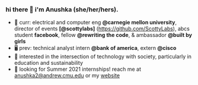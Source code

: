 ### hi there 👋 i'm Anushka (she/her/hers).

- 💬 curr: electrical and computer eng **@carnegie mellon university**, director of events **[@scottylabs]** (https://github.com/ScottyLabs), abcs student **facebook**, fellow **@rewriting the code**, & ambassador **@built by girls**
- 🖥 prev: technical analyst intern **@bank of america**, extern **@cisco**
- 🌱 interested in the intersection of technology with society, particularly in education and sustainability
- 🔭 looking for Summer 2021 internships! reach me at anushka2@andrew.cmu.edu or my [website](http://anushkasaxena.me/)

<!--
**asaxena2019/asaxena2019** is a ✨ _special_ ✨ repository because its `README.md` (this file) appears on your GitHub profile.

Here are some ideas to get you started:
- 👯 I’m looking to collaborate on ...
- 🤔 I’m looking for help with ...
- 😄 Pronouns: ...
- ⚡ Fun fact: ...

-->
